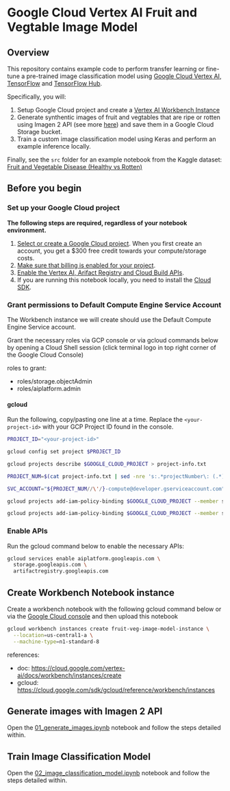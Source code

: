# Google Cloud Vertex AI Fruit and Vegtable Image Model

## Overview

This repository contains example code to perform transfer learning or fine-tune a pre-trained image classification model using [Google Cloud Vertex AI](https://cloud.google.com/vertex-ai), [TensorFlow](https://www.tensorflow.org/) and [TensorFlow Hub](https://www.tensorflow.org/hub).

Specifically, you will:

1. Setup Google Cloud project and create a [Vertex AI Workbench Instance](https://cloud.google.com/vertex-ai/docs/workbench/instances/introduction)
2. Generate synthentic images of fruit and vegtables that are ripe or rotten using Imagen 2 API (see more [here](https://cloud.google.com/vertex-ai/generative-ai/docs/image/overview)) and save them in a Google Cloud Storage bucket.
3. Train a custom image classification model using Keras and perform an example inference locally.

Finally, see the `src` folder for an example notebook from the Kaggle dataset: [Fruit and Vegetable Disease (Healthy vs Rotten)](https://www.kaggle.com/datasets/muhammad0subhan/fruit-and-vegetable-disease-healthy-vs-rotten)

## Before you begin

### Set up your Google Cloud project

**The following steps are required, regardless of your notebook environment.**

1. [Select or create a Google Cloud project](https://console.cloud.google.com/cloud-resource-manager). When you first create an account, you get a $300 free credit towards your compute/storage costs.
2. [Make sure that billing is enabled for your project](https://cloud.google.com/billing/docs/how-to/modify-project).
3. [Enable the Vertex AI, Arifact Registry and Cloud Build APIs](https://console.cloud.google.com/flows/enableapi?apiid=aiplatform.googleapis.com,cloudbuild.googleapis.com,artifactregistry.googleapis.com).
4. If you are running this notebook locally, you need to install the [Cloud SDK](https://cloud.google.com/sdk).

### Grant permissions to Default Compute Engine Service Account

The Workbench instance we will create should use the Default Compute Engine Service account.

Grant the necessary roles via GCP console or via gcloud commands below by opening a Cloud Shell session (click terminal logo in top right corner of the Google Cloud Console)

roles to grant:

* roles/storage.objectAdmin
* roles/aiplatform.admin

#### gcloud

Run the following, copy/pasting one line at a time. Replace the `<your-project-id>` with your GCP Project ID found in the console.

```sh
PROJECT_ID="<your-project-id>" 

gcloud config set project $PROJECT_ID

gcloud projects describe $GOOGLE_CLOUD_PROJECT > project-info.txt

PROJECT_NUM=$(cat project-info.txt | sed -nre 's:.*projectNumber\: (.*):\1:p')

SVC_ACCOUNT="${PROJECT_NUM//\'/}-compute@developer.gserviceaccount.com"

gcloud projects add-iam-policy-binding $GOOGLE_CLOUD_PROJECT --member serviceAccount:$SVC_ACCOUNT --role roles/storage.objectAdmin

gcloud projects add-iam-policy-binding $GOOGLE_CLOUD_PROJECT --member serviceAccount:$SVC_ACCOUNT --role roles/aiplatform.admin
```

### Enable APIs

Run the gcloud command below to enable the necessary APIs:

```sh
gcloud services enable aiplatform.googleapis.com \
  storage.googleapis.com \
  artifactregistry.googleapis.com 
```

## Create Workbench Notebook instance

Create a workbench notebook with the following gcloud command below or via the [Google Cloud console](https://console.cloud.google.com/vertex-ai/workbench/instances) and then upload this notebook

```sh
gcloud workbench instances create fruit-veg-image-model-instance \
  --location=us-central1-a \
  --machine-type=n1-standard-8
```

references:

* doc: https://cloud.google.com/vertex-ai/docs/workbench/instances/create
* gcloud: https://cloud.google.com/sdk/gcloud/reference/workbench/instances

## Generate images with Imagen 2 API

Open the [01_generate_images.ipynb](src/01_generate_images.ipynb) notebook and follow the steps detailed within.

## Train Image Classification Model

Open the [02_image_classification_model.ipynb](src/02_image_classification_model.ipynb) notebook and follow the steps detailed within.
